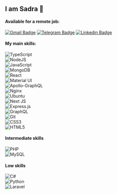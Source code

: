## I am Sadra 👋

#### Available for a remote job:
[![Gmail Badge](https://img.shields.io/twitter/url?color=white&label=sadraromexs%40gmail.com&logo=gmail&style=social&url=https%3A%2F%2Fgmail.com%2Fsadraromexs)](mailto:sadraromexs@gmail.com)
[![Telegram Badge](https://img.shields.io/badge/-Telegram-blue?style=flat&logo=telegram&logoColor=white&link=https://t.me/imanghafoori/)](https://t.me/sromexs/)
[![Linkedin Badge](https://img.shields.io/twitter/url?label=Sadra%20Bahrami&logo=linkedin&style=social&url=https%3A%2F%2Fwww.linkedin.com%2Fin%2Fsromexs%2F)](https://linkedin.com/in/sromexs/) 


#### My main skills:
<img alt="TypeScript" src="https://img.shields.io/badge/typescript%20-%23007ACC.svg?&style=for-the-badge&logo=typescript&logoColor=white"/></br>
<img alt="NodeJS" src="https://img.shields.io/badge/node.js%20-%2343853D.svg?&style=for-the-badge&logo=node.js&logoColor=white"/></br>
<img alt="JavaScript" src="https://img.shields.io/badge/javascript%20-%23323330.svg?&style=for-the-badge&logo=javascript&logoColor=%23F7DF1E"/></br>
<img alt="MongoDB" src ="https://img.shields.io/badge/MongoDB-%234ea94b.svg?&style=for-the-badge&logo=mongodb&logoColor=white"/></br>
<img alt="React" src="https://img.shields.io/badge/react%20-%2320232a.svg?&style=for-the-badge&logo=react&logoColor=%2361DAFB"/></br>
<img alt="Material UI" src="https://img.shields.io/badge/material%20ui%20-%230081CB.svg?&style=for-the-badge&logo=material-ui&logoColor=white"/></br>
<img alt="Apollo-GraphQL" src="https://img.shields.io/badge/-Apollo%20GraphQL-311C87?style=for-the-badge&logo=apollo-graphql"/></br>
<img alt="Nginx" src="https://img.shields.io/badge/nginx%20-%23009639.svg?&style=for-the-badge&logo=nginx&logoColor=white"/></br>
<img alt="Ubuntu" src="https://img.shields.io/badge/Ubuntu-E95420?style=for-the-badge&logo=ubuntu&logoColor=white" /></br>
<img alt="Next JS" src="https://img.shields.io/badge/next%20js%20-%23000000.svg?&style=for-the-badge&logo=next.js&logoColor=white"/></br>
<img alt="Express.js" src="https://img.shields.io/badge/express.js%20-%23404d59.svg?&style=for-the-badge"/></br>
<img alt="GraphQL" src="https://img.shields.io/badge/-GraphQL-E10098?style=for-the-badge&logo=graphql"/></br>
<img alt="Git" src="https://img.shields.io/badge/git%20-%23F05033.svg?&style=for-the-badge&logo=git&logoColor=white"/></br>
<img alt="CSS3" src="https://img.shields.io/badge/css3%20-%231572B6.svg?&style=for-the-badge&logo=css3&logoColor=white"/></br>
<img alt="HTML5" src="https://img.shields.io/badge/html5%20-%23E34F26.svg?&style=for-the-badge&logo=html5&logoColor=white"/></br>

#### Intermediate skills
<img alt="PHP" src="https://img.shields.io/badge/php-%23777BB4.svg?&style=for-the-badge&logo=php&logoColor=white"/></br>
<img alt="MySQL" src="https://img.shields.io/badge/mysql-%2300f.svg?&style=for-the-badge&logo=mysql&logoColor=white"/></br>

#### Low skills
<img alt="C#" src="https://img.shields.io/badge/c%23%20-%23239120.svg?&style=for-the-badge&logo=c-sharp&logoColor=white"/></br>
<img alt="Python" src="https://img.shields.io/badge/python%20-%2314354C.svg?&style=for-the-badge&logo=python&logoColor=white"/></br>
<img alt="Laravel" src="https://img.shields.io/badge/laravel%20-%23FF2D20.svg?&style=for-the-badge&logo=laravel&logoColor=white"/>
